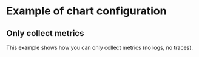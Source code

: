 # Example of chart configuration

## Only collect metrics
This example shows how you can only collect metrics (no logs, no traces).
